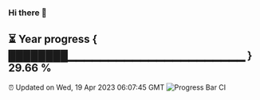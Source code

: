 ### Hi there 👋
⏳ Year progress { ████████▁▁▁▁▁▁▁▁▁▁▁▁▁▁▁▁▁▁▁▁▁▁ } 29.66 %
---
⏰ Updated on Wed, 19 Apr 2023 06:07:45 GMT
![Progress Bar CI](https://github.com/Moyi321/Moyi321/workflows/Progress%20Bar%20CI/badge.svg)
